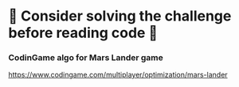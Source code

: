 # 🚩 Consider solving the challenge before reading code 🚩

### CodinGame algo for Mars Lander game

https://www.codingame.com/multiplayer/optimization/mars-lander
